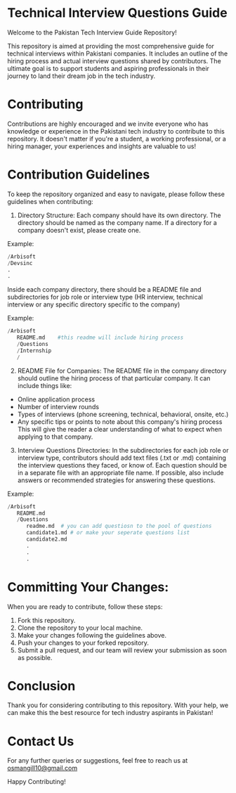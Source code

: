 # Technical Interview Questions Guide
Welcome to the Pakistan Tech Interview Guide Repository!

This repository is aimed at providing the most comprehensive guide for technical interviews within Pakistani companies. It includes an outline of the hiring process and actual interview questions shared by contributors. The ultimate goal is to support students and aspiring professionals in their journey to land their dream job in the tech industry.

# Contributing

Contributions are highly encouraged and we invite everyone who has knowledge or experience in the Pakistani tech industry to contribute to this repository. It doesn't matter if you're a student, a working professional, or a hiring manager, your experiences and insights are valuable to us!

# Contribution Guidelines

To keep the repository organized and easy to navigate, please follow these guidelines when contributing:

1. Directory Structure:
Each company should have its own directory. The directory should be named as the company name. If a directory for a company doesn't exist, please create one.

Example:


```python
/Arbisoft
/Devsinc
.
.

```

Inside each company directory, there should be a README file and subdirectories for job role or interview type (HR interview, technical interview or any specific directory specific to the company)

Example:

```python
/Arbisoft
   README.md    #this readme will include hiring process 
   /Questions 
   /Internship
   /
```

2. README File for Companies:
The README file in the company directory should outline the hiring process of that particular company. It can include things like:

* Online application process
* Number of interview rounds
* Types of interviews (phone screening, technical, behavioral, onsite, etc.)
* Any specific tips or points to note about this company's hiring process
This will give the reader a clear understanding of what to expect when applying to that company.

3. Interview Questions Directories:
In the subdirectories for each job role or interview type, contributors should add text files (.txt or .md) containing the interview questions they faced, or know of. Each question should be in a separate file with an appropriate file name. If possible, also include answers or recommended strategies for answering these questions.

Example:

```python
/Arbisoft
   README.md
   /Questions
      readme.md  # you can add questiosn to the pool of questions
      candidate1.md # or make your seperate questions list
      candidate2.md
      .
      .
      .
```
# Committing Your Changes:
When you are ready to contribute, follow these steps:

1. Fork this repository.
2. Clone the repository to your local machine.
3. Make your changes following the guidelines above.
4. Push your changes to your forked repository.
5. Submit a pull request, and our team will review your submission as soon as possible.

# Conclusion
Thank you for considering contributing to this repository. With your help, we can make this the best resource for tech industry aspirants in Pakistan!

# Contact Us
For any further queries or suggestions, feel free to reach us at osmangill10@gmail.com

Happy Contributing!
